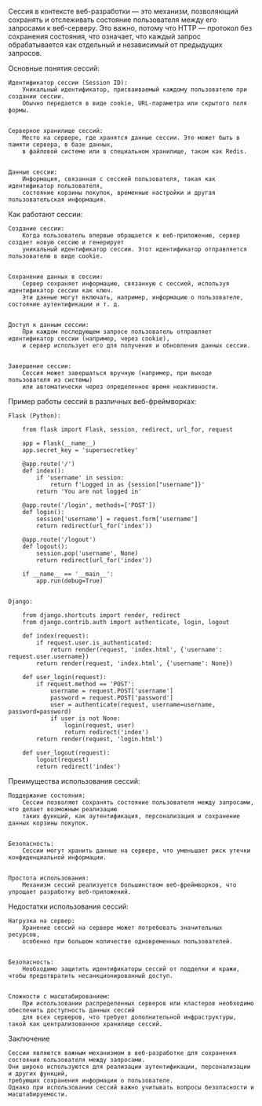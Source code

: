 
Сессия в контексте веб-разработки — это механизм, позволяющий сохранять и отслеживать состояние пользователя 
между его запросами к веб-серверу. Это важно, потому что HTTP — протокол без сохранения состояния, что означает, 
что каждый запрос обрабатывается как отдельный и независимый от предыдущих запросов.


Основные понятия сессий:

    Идентификатор сессии (Session ID):
        Уникальный идентификатор, присваиваемый каждому пользователю при создании сессии. 
        Обычно передается в виде cookie, URL-параметра или скрытого поля формы.


    Серверное хранилище сессий:
        Место на сервере, где хранятся данные сессии. Это может быть в памяти сервера, в базе данных, 
        в файловой системе или в специальном хранилище, таком как Redis.


    Данные сессии:
        Информация, связанная с сессией пользователя, такая как идентификатор пользователя, 
        состояние корзины покупок, временные настройки и другая пользовательская информация.


Как работают сессии:

    Создание сессии:
        Когда пользователь впервые обращается к веб-приложению, сервер создает новую сессию и генерирует 
        уникальный идентификатор сессии. Этот идентификатор отправляется пользователю в виде cookie.


    Сохранение данных в сессии:
        Сервер сохраняет информацию, связанную с сессией, используя идентификатор сессии как ключ. 
        Эти данные могут включать, например, информацию о пользователе, состояние аутентификации и т. д.


    Доступ к данным сессии:
        При каждом последующем запросе пользователь отправляет идентификатор сессии (например, через cookie), 
        и сервер использует его для получения и обновления данных сессии.


    Завершение сессии:
        Сессия может завершаться вручную (например, при выходе пользователя из системы) 
        или автоматически через определенное время неактивности.


Пример работы сессий в различных веб-фреймворках:

    Flask (Python):
        
        from flask import Flask, session, redirect, url_for, request
        
        app = Flask(__name__)
        app.secret_key = 'supersecretkey'
        
        @app.route('/')
        def index():
            if 'username' in session:
                return f'Logged in as {session["username"]}'
            return 'You are not logged in'
        
        @app.route('/login', methods=['POST'])
        def login():
            session['username'] = request.form['username']
            return redirect(url_for('index'))
        
        @app.route('/logout')
        def logout():
            session.pop('username', None)
            return redirect(url_for('index'))
        
        if __name__ == '__main__':
            app.run(debug=True)

    
    Django:
        
        from django.shortcuts import render, redirect
        from django.contrib.auth import authenticate, login, logout
        
        def index(request):
            if request.user.is_authenticated:
                return render(request, 'index.html', {'username': request.user.username})
            return render(request, 'index.html', {'username': None})
        
        def user_login(request):
            if request.method == 'POST':
                username = request.POST['username']
                password = request.POST['password']
                user = authenticate(request, username=username, password=password)
                if user is not None:
                    login(request, user)
                    return redirect('index')
            return render(request, 'login.html')
        
        def user_logout(request):
            logout(request)
            return redirect('index')


Преимущества использования сессий:

    Поддержание состояния:
        Сессии позволяют сохранять состояние пользователя между запросами, что делает возможным реализацию 
        таких функций, как аутентификация, персонализация и сохранение данных корзины покупок.


    Безопасность:
        Сессии могут хранить данные на сервере, что уменьшает риск утечки конфиденциальной информации.


    Простота использования:
        Механизм сессий реализуется большинством веб-фреймворков, что упрощает разработку веб-приложений.


Недостатки использования сессий:

    Нагрузка на сервер:
        Хранение сессий на сервере может потребовать значительных ресурсов, 
        особенно при большом количестве одновременных пользователей.


    Безопасность:
        Необходимо защитить идентификаторы сессий от подделки и кражи, чтобы предотвратить несанкционированный доступ.


    Сложности с масштабированием:
        При использовании распределенных серверов или кластеров необходимо обеспечить доступность данных сессий 
        для всех серверов, что требует дополнительной инфраструктуры, такой как централизованное хранилище сессий.


Заключение

    Сессии являются важным механизмом в веб-разработке для сохранения состояния пользователя между запросами. 
    Они широко используются для реализации аутентификации, персонализации и других функций, 
    требующих сохранения информации о пользователе. 
    Однако при использовании сессий важно учитывать вопросы безопасности и масштабируемости.